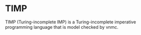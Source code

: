 # TIMP
TIMP (Turing-incomplete IMP) is a Turing-incomplete imperative programming language that is model checked by vnmc.
